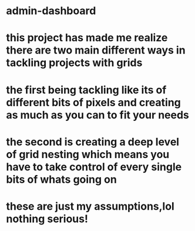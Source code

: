 # admin-dashboard
# this project has made me realize there are two main different ways in tackling projects with grids
# the first being tackling like its of different bits of pixels and creating as much as you can to fit your needs
# the second is creating a deep level of grid nesting which means you have to take control of every single bits of whats going on
# these are just my assumptions,lol nothing serious!